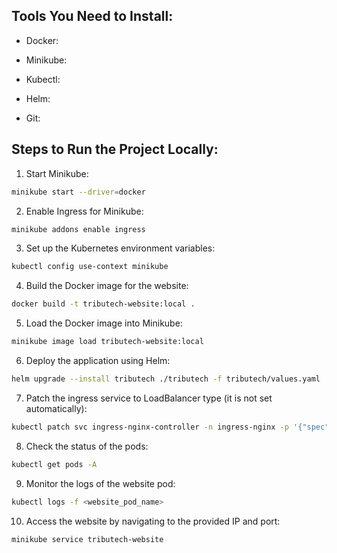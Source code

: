 ## Tools You Need to Install:
* Docker: 

* Minikube:

* Kubectl: 

* Helm: 

* Git:


## Steps to Run the Project Locally:
1.  Start Minikube:

```bash
minikube start --driver=docker

```

2. Enable Ingress for Minikube:

``` bash
minikube addons enable ingress
```
3. Set up the Kubernetes environment variables:
```bash
kubectl config use-context minikube
```

4. Build the Docker image for the website:
```bash
docker build -t tributech-website:local .
```

5. Load the Docker image into Minikube:
```bash
minikube image load tributech-website:local
```


6. Deploy the application using Helm:
```bash
helm upgrade --install tributech ./tributech -f tributech/values.yaml
```


7. Patch the ingress service to LoadBalancer type (it is not set automatically):
```bash
kubectl patch svc ingress-nginx-controller -n ingress-nginx -p '{"spec": {"type": "LoadBalancer"}}'
```


8. Check the status of the pods:
```bash
kubectl get pods -A
```


9. Monitor the logs of the website pod:
```bash
kubectl logs -f <website_pod_name>
```


10. Access the website by navigating to the provided IP and port:
```bash
minikube service tributech-website
```